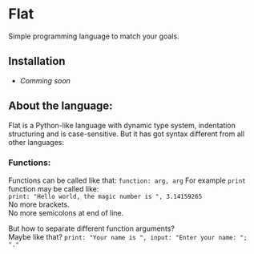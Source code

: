 # Flat
Simple programming language to match your goals.

## Installation
  * *Comming soon*

## About the language:
Flat is a Python-like language with dynamic type system, indentation structuring and is case-sensitive.
But it has got syntax different from all other languages:   

### Functions:
Functions can be called like that:
`function: arg, arg`
For example `print` function may be called like:   
`print: "Hello world, the magic number is ", 3.14159265`   
No more brackets.   
No more semicolons at end of line.   

But how to separate different function arguments?   
Maybe like that?   `print: "Your name is ", input: "Enter your name: "; "."`
